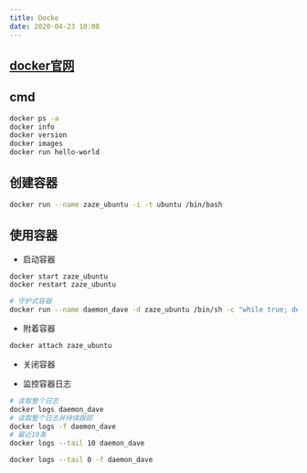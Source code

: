 ```yaml
---
title: Docke
date: 2020-04-23 10:08
---
```


## [docker官网](https://hub.docker.com/)

## cmd 
```bash
docker ps -a
docker info 
docker version
docker images
docker run hello-world
```
## 创建容器
```bash
docker run --name zaze_ubuntu -i -t ubuntu /bin/bash
```

## 使用容器
- 启动容器

```bash
docker start zaze_ubuntu
docker restart zaze_ubuntu

# 守护式容器
docker run --name daemon_dave -d zaze_ubuntu /bin/sh -c "while true; do echo hello world; sleep 1;  done"
```
- 附着容器
```bash
docker attach zaze_ubuntu
```

- 关闭容器


- 监控容器日志
```bash
# 读取整个日志
docker logs daemon_dave
# 读取整个日志并持续跟踪
docker logs -f daemon_dave
# 最近10条
docker logs --tail 10 daemon_dave

docker logs --tail 0 -f daemon_dave
```



